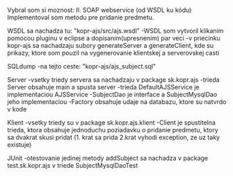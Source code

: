 Vybral som si moznost: II. SOAP webservice (od WSDL ku kódu)
Implementoval som metodu pre pridanie predmetu.

WSDL sa nachadza tu: "kopr-ajs/src/ajs.wsdl"
-WSDL som vytvoril klikanim pomocou pluginu v eclipse a dopisanim(upresnenim) par veci
-v priecinku kopr-ajs sa nachadzaju subory generateServer a generateClient, kde su prikazy, 
	ktore som pouzil na vygenerovanie klientskej a serverovskej casti
	
SQLdump
	-na tejto ceste: "kopr-ajs/ajs_subject.sql"
	
Server
	-vsetky triedy servera sa nachadzaju v package sk.kopr.ajs 
	-trieda Server obsahuje main a spusta server
	-trieda DefaultAJSService je implementaciou AJSService
	-SubjectDao je interface a SubjectMysqlDao jeho implementaciou
	-Factory obsahuje udaje na databazu, ktore su natvrdo v kode
	
Klient
	-vsetky triedy su v package sk.kopr.ajs.klient
	-Client je spustitelna trieda, ktora obsahuje jednoduchu poziadavku o pridanie predmetu,
	ktory sa dvakrat skusi pridat (1. krat sa prida	2.krat vyhodi exception, ze uz taky existuje)
	
JUnit
	-otestovanie jedinej metody addSubject sa nachadza v package test.sk.kopr.ajs v triede SubjectMysqlDaoTest
